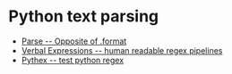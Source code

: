 # Python text parsing

* [Parse --  Opposite of .format ](https://github.com/r1chardj0n3s/parse)
* [Verbal Expressions -- human readable regex pipelines](https://github.com/VerbalExpressions/PythonVerbalExpressions)
* [Pythex -- test python regex](https://pythex.org/)


